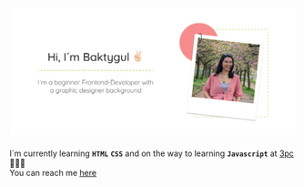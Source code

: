 ## ![Hi!](hi.png)

I´m currently learning **`HTML`** **`CSS`** and on the way to learning **`Javascript`** at [3pc](https://3pc.de/) 👩🏻‍💻 <br>
You can reach me [here](https://www.linkedin.com/in/baktygulm/)
